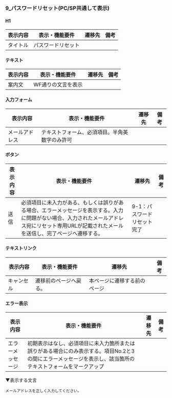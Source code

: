 ### 9_パスワードリセット(PC/SP共通して表示)
#### H1
|表示内容|表示・機能要件|遷移先|備考|
|---|---|---|---|
|タイトル|パスワードリセット|||

#### テキスト
|表示内容|表示・機能要件|遷移先|備考|
|---|---|---|---|
|案内文|WF通りの文言を表示|||

#### 入力フォーム
|表示内容|表示・機能要件|遷移先|備考|
|---|---|---|---|
|メールアドレス|テキストフォーム、必須項目。半角英数字のみ許可|||

#### ボタン
|表示内容|表示・機能要件|遷移先|備考|
|---|---|---|---|
|送信|必須項目に未入力がある、もしくは誤りがある場合、エラーメッセージを表示する。入力に問題がない場合、入力されたメールアドレス宛にリセット専用URLが記載されたメールを送信し、完了ページへ遷移する。|9-1：パスワードリセット完了||

#### テキストリンク
|表示内容|表示・機能要件|遷移先|備考|
|---|---|---|---|
|キャンセル|遷移前のページへ戻る。|本ページに遷移する前のページ||

#### エラー表示
|表示内容|表示・機能要件|遷移先|備考|
|---|---|---|---|
|エラーメッセージ|初期表示はなし、必須項目に未入力箇所または誤りがある場合にのみ表示する。項目No.2と3の間にエラーメッセージを表示し、該当箇所のテキストフォームをマークアップ|||

▼表示する文言
```
メールアドレスを正しく入力してください。
```